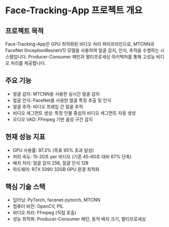 # Face-Tracking-App 프로젝트 개요

## 프로젝트 목적
Face-Tracking-App은 GPU 최적화된 비디오 처리 파이프라인으로, MTCNN과 FaceNet (InceptionResnetV1) 모델을 사용하여 얼굴 감지, 인식, 추적을 수행하는 시스템입니다. Producer-Consumer 패턴과 멀티프로세싱 아키텍처를 통해 고성능 비디오 처리를 제공합니다.

## 주요 기능
- 얼굴 감지: MTCNN을 사용한 실시간 얼굴 감지
- 얼굴 인식: FaceNet을 사용한 얼굴 특징 추출 및 인식
- 얼굴 추적: 비디오 프레임 간 얼굴 추적
- 비디오 세그먼트 생성: 특정 인물 중심의 비디오 세그먼트 자동 생성
- 오디오 VAD: FFmpeg 기반 음성 구간 감지

## 현재 성능 지표
- GPU 사용률: 97.3% (목표 95% 초과 달성)
- 처리 속도: 15-20초 per 비디오 (기존 45-60초 대비 67% 단축)
- 배치 처리: 얼굴 감지 256, 얼굴 인식 128
- 하드웨어: RTX 5090 32GB GPU 환경 최적화

## 핵심 기술 스택
- 딥러닝: PyTorch, facenet-pytorch, MTCNN
- 컴퓨터 비전: OpenCV, PIL
- 비디오 처리: FFmpeg (직접 호출)
- 성능 최적화: Producer-Consumer 패턴, 동적 배치 크기, 멀티프로세싱